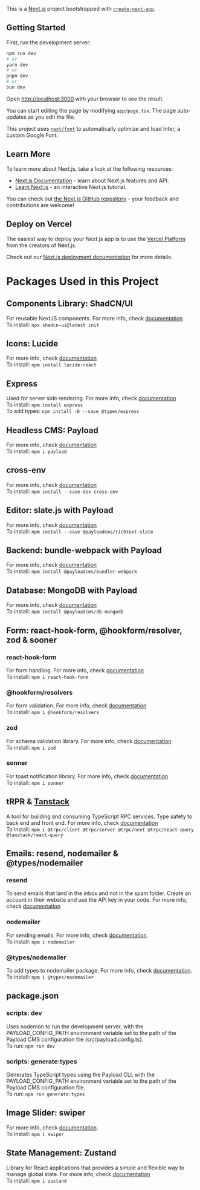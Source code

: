 This is a [Next.js](https://nextjs.org/) project bootstrapped with [`create-next-app`](https://github.com/vercel/next.js/tree/canary/packages/create-next-app).

## Getting Started

First, run the development server:

```bash
npm run dev
# or
yarn dev
# or
pnpm dev
# or
bun dev
```

Open [http://localhost:3000](http://localhost:3000) with your browser to see the result.

You can start editing the page by modifying `app/page.tsx`. The page auto-updates as you edit the file.

This project uses [`next/font`](https://nextjs.org/docs/basic-features/font-optimization) to automatically optimize and load Inter, a custom Google Font.

## Learn More

To learn more about Next.js, take a look at the following resources:

- [Next.js Documentation](https://nextjs.org/docs) - learn about Next.js features and API.
- [Learn Next.js](https://nextjs.org/learn) - an interactive Next.js tutorial.

You can check out [the Next.js GitHub repository](https://github.com/vercel/next.js/) - your feedback and contributions are welcome!

## Deploy on Vercel

The easiest way to deploy your Next.js app is to use the [Vercel Platform](https://vercel.com/new?utm_medium=default-template&filter=next.js&utm_source=create-next-app&utm_campaign=create-next-app-readme) from the creators of Next.js.

Check out our [Next.js deployment documentation](https://nextjs.org/docs/deployment) for more details.

# Packages Used in this Project

## Components Library: ShadCN/UI

For reusable NextJS components. For more info, check [documentation](https://ui.shadcn.com/docs) \
To install: `npx shadcn-ui@latest init`

## Icons: Lucide

For more info, check [documentation](https://lucide.dev/guide/packages/lucide-react) \
To install: `npm install lucide-react`

## Express

Used for server side rendering. For more info, check [documentation](https://www.npmjs.com/package/express) \
To install: `npm install express` \
To add types: `npm install -D --save @types/express`

## Headless CMS: Payload

For more info, check [documentation](https://www.npmjs.com/package/payload) \
To install: `npm i payload`

## cross-env

For more info, check [documentation](https://www.npmjs.com/package/cross-env) \
To install: `npm install --save-dev cross-env`

## Editor: slate.js with Payload

For more info, check [documentation](https://payloadcms.com/docs/rich-text/slate) \
To install: `npm install --save @payloadcms/richtext-slate`

## Backend: bundle-webpack with Payload

For more info, check [documentation](https://payloadcms.com/docs/admin/webpack) \
To install: `npm install @payloadcms/bundler-webpack`

## Database: MongoDB with Payload

For more info, check [documentation](https://www.npmjs.com/package/@payloadcms/db-mongodb) \
To install: `npm install @payloadcms/db-mongodb`

## Form: react-hook-form, @hookform/resolver, zod & sooner

### react-hook-form

For form handling. For more info, check [documentation](https://www.npmjs.com/package/react-hook-form) \
To install: `npm i react-hook-form`

### @hookform/resolvers

For form validation. For more info, check [documentation](https://www.npmjs.com/package/@hookform/resolvers/v/1.3.7) \
To install: `npm i @hookform/resolvers`

### zod

For schema validation library. For more info, check [documentation](https://www.npmjs.com/package/zod) \
To install: `npm i zod`

### sonner

For toast notification library. For more info, check [documentation](https://www.npmjs.com/package/sonner) \
To install: `npm i sonner`

## tRPR & [Tanstack](https://tanstack.com/query/v4/docs/react/installation)

A tool for building and consuming TypeScript RPC services. Type safety to back end and front end. For more info, check [documentation](https://trpc.io/docs/quickstart) \
To install: `npm i @trpc/client @trpc/server @trpc/next @trpc/react-query @tanstack/react-query`

## Emails: resend, nodemailer & @types/nodemailer

### resend

To send emails that land in the inbox and not in the spam folder. Create an account in their website and use the API key in your code. For more info, check [documentation](https://resend.com/docs/send-with-nextjs)

### nodemailer

For sending emails. For more info, check [documentation](https://www.npmjs.com/package/nodemailer). \
To install: `npm i nodemailer`

### @types/nodemailer

To add types to nodemailer package. For more info, check [documentation](https://www.npmjs.com/package/@types/nodemailer). \
To install: `npm i @types/nodemailer`

## package.json

### scripts: dev

Uses nodemon to run the development server, with the PAYLOAD_CONFIG_PATH environment variable set to the path of the Payload CMS configuration file (src/payload.config.ts). \
To run: `npm run dev`

### scripts: generate:types

Generates TypeScript types using the Payload CLI, with the PAYLOAD_CONFIG_PATH environment variable set to the path of the Payload CMS configuration file. \
To run: `npm run generate:types`

## Image Slider: swiper

For more info, check [documentation](https://www.npmjs.com/package/swiper). \
To install: `npm i swiper`

## State Management: Zustand

Library for React applications that provides a simple and flexible way to manage global state. For more info, check [documentation](https://docs.pmnd.rs/zustand/getting-started/introduction) \
To install: `npm i zustand`
